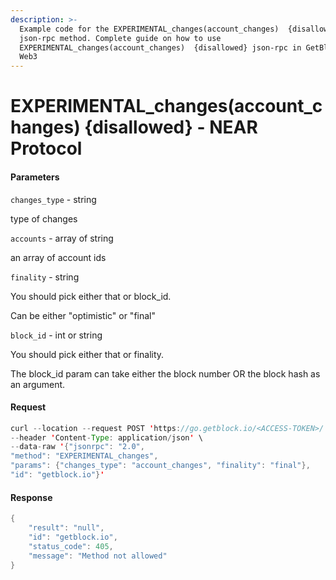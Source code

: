 ```yaml
---
description: >-
  Example code for the EXPERIMENTAL_changes(account_changes)  {disallowed}
  json-rpc method. Сomplete guide on how to use
  EXPERIMENTAL_changes(account_changes)  {disallowed} json-rpc in GetBlock.io
  Web3
---
```


# EXPERIMENTAL\_changes(account\_changes) {disallowed} - NEAR Protocol

#### Parameters

`changes_type` - string

type of changes

`accounts` - array of string

an array of account ids

`finality` - string

You should pick either that or block\_id.

Can be either "optimistic" or "final"

`block_id` - int or string

You should pick either that or finality.

The block\_id param can take either the block number OR the block hash as an argument.

#### Request

```java
curl --location --request POST 'https://go.getblock.io/<ACCESS-TOKEN>/' \
--header 'Content-Type: application/json' \
--data-raw '{"jsonrpc": "2.0",
"method": "EXPERIMENTAL_changes",
"params": {"changes_type": "account_changes", "finality": "final"},
"id": "getblock.io"}'
```

#### Response

```java
{
    "result": "null",
    "id": "getblock.io",
    "status_code": 405,
    "message": "Method not allowed"
}
```
